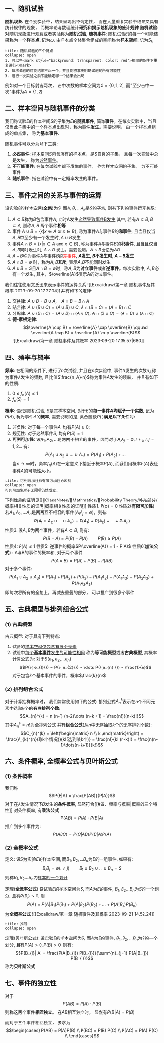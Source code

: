## 一、随机试验
**随机现象**: 在个别实验中，结果呈现出不确定性， 而在大量重复实验中结果又具有统计规律的现象， 而概率论与数理统计**研究和揭示随机现象的统计规律**
**随机试验**: 对随机现象进行观察或者实验称为**随机试验**, 
**随机事件**: 随机试验$E$的每一个可能结果称为一个**样本点**, 记为$\omega$, 由<u>样本点全体集合</u>组成的空间称为**样本空间**, 记为$S_{k}$ 
`````ad-note
title: 随机试验的三个特点
collapse: open
1. 可以在<mark style="background: transparent; color: red">相同的条件下重复进行</mark>
2. 每次试验的可能结果不止一个，并且能够事先明确试验的所有可能性
3. 进行一次实验之前不能确定哪一个结果会出现
`````

例如对一个目标射击两次， 击中次数的样本空间为$\Omega = \left\{0,1,2 \right\}$, 而"至少击中一次"事件为$A = \{ 1,2\}$
## 二、样本空间与随机事件的分类
我们称试验$E$的样本空间$S$的子集为$E$的**随机事件**, 简称**事件**。在每次实验中，当且仅当<u>此子集中的一个样本点出现时</u>，称为事件**发生**。需要说明， 由一个样本点组成的单点集， 称为**基本事件**. 

随机事件可以分为以下三类: 
1. **必然事件**: <u>样本空间</u>$S$包含所有的样本点，是$S$自身的子集， 且每一次实验中总是发生， 称为<u>必然事件</u>。
2. **不可能事件**: 在每次试验中都不发生的事件， 作为样本空间的子集， 为不可能事件
3. **随机事件**: 指在试验中有一定概率发生的事件。

## 三、事件之间的关系与事件的运算
设实验$E$的样本空间(**全集**)为$S$, 而$A,B,\dots A_{k}$是$S$的子集, 则有下列的事件运算关系: 

1. $A \subset B$称为$B$包含事件$A$, 此时A发生<u>必然导致事件B发生</u>
其中, 若有$A\subset B , B \subset A$, 则称$A, B$ 两个事件**相等**
2. 事件 $A \cup B = \left\{ x| x\in A \text{ or } x\in B \right\}$, 称为事件$A$与事件$B$的**和事件**, 且当且仅当$A,B$中至少有一个发生时, $A\cup B$发生
3. 事件$A\cap B = \{ x| x\in A\text{ and } x \in B\}$, 称为事件$A$与事件$B$的**积事件**, 且当且仅当$A,B$同时发生时, $A\cap B$ 发生。需要说明，$A\cap B$也记为$AB$
4. $A - B$称为事件$A$与事件$B$的<mark style="background: transparent; color: red">差事件</mark>, **$A$发生, $B$不发生时, $A-B$发生**
5. $A\cap B = \emptyset$ 时，称为$A, B$**互斥**, 表示$A,B$不能同时发生
6. $A \cup B = S$且$A\cap B = \emptyset$时，称$A,B$为**对立事件**或者**逆事件**。每次实验中, $A,B$必有一个发生, 其中，$\overline{A}$表示A的对立事件。

我们往往使用文氏图来表示事件的运算关系
![[Excalidraw/第一章 随机事件及其概率 2023-09-20 17.27.04]]
并有如下的定律: 
1. 交换律: $A\cup B = B\cup A, \quad A\cap B = B\cap A$
2. 结合律: $A \cup(B\cup C) = (A\cup B)\cup C$, $A\cap (B\cap C) = (A \cap B) \cap C$
3. 分配律: $A\cup(B \cap C) = (A \cup B) \cap (A \cup C)$, $A \cap (B \cup C) = (A \cap B)\cup (A\cap C)$
4. **德-摩根定律**: 
$$\overline{A \cup B} = \overline{A} \cap \overline{B} \qquad \overline{A \cap B}  = \overline{A} \cup \overline{B}$$
![[Excalidraw/第一章 随机事件及其概率 2023-09-20 17.35.57|680]]
## 四、频率与概率
**频率**: 在相同的条件下, 进行了$n$次试验, 并且在$n$次实验中, 事件$A$发生的次数$n_A$称为事件$A$发生的频数, 且比值$\frac{n_A}{n}$称为事件$A$发生的频率， 并且有如下的性质: 
1. $0\leq f_n(A) \leq  1$
2. $f_n (S) = 1$

**概率**: 设$E$是随机试验, $S$是其样本空间, 对于$E$的**每一事件$A$均赋予一个实数**, 记为$P(A)$, 称为事件$A$的**概率**, 需要说明的是, 集合函数$P(\cdot )$**满足以下条件**时: 
1. 非负性: 对于每一个事件$A$, 均有$P(A)\geq 0$;
2. 规范性: 对于必然事件$S$, 均有$P(S) = 1$ 
3. **可列可加性**: 设$A_1, A_2, \dots$是两两不相容的事件，因而对于$A_{i}A_{j} = \emptyset, i\neq  j$, $i,j = 1,2\dots$ 有: 
$$P(A_{1}\cup A_{2}\cup \dots  \cup A_{n}) = P(A_{1}) + P(A_{2}) + \dots  $$
当$n\rightarrow \infty$时，频率$f_{n}(A)$在一定意义下接近于概率$P(A)$, 而我们用概率$P(A)$表征事件$A$的可能性大小。
`````ad-note
title: 可列可加性和有限可加性的区别
collapse: open
可列可加性对于无限项仍然成立，
`````
下列性质的证明见[[📘ClassNotes/📐Mathmatics/🎣Probability Theory/补充部分/概率相关性质的证明|概率相关性质的证明]]
性质1. $P(\emptyset) = 0$ 
性质2(**有限可加性**) 若$A_1, A_2, \dots A_n$是两两互不相容的事件($A_{i} A_{j} = \emptyset$)，则有: 
$$P(A_{1}\cup A_{2} \cup \dots \cup A_{n}) = P(A_{1}) + P(A_{2}) + \dots + P(A_{n})$$
性质3. 设$A, B$为两个事件，若有$A\subset B$, 则有: 
$$P(B-A) = P(B) - P(A)\qquad  P(B)\geq  P(A)$$
性质4: $P(A) \leq 1$
性质5: 逆事件的概率$P(\overline{A}) = 1 - P(A)$ 
性质6(**加法公式**) : A与B的事件的概率和, 对于两个事件
$$P(A \cup B) =P(A) + P(B) - P(AB)$$
对于多个事件: 
$$P(A_{1} \cup A_{2} \cup A_{3}) = P(A_{1}) + P(A_{2}) + P(A_{3}) - P(A_{1}A_{2}) - P(A_{1}A_{3}) - P(A_{2}A_{3}) +P(A_{1}A_{2}A_{3})$$
即每次将所有的全加上，再减去重叠的部分， 可以推广到很多个事件

## 五、古典概型与排列组合公式
### (1) 古典概型
古典概型: 对于具有下列特点:
1. 试验的<u>样本空间仅包含有限个元素</u>
2. 试验中<u>每个<b>基本事件</b>发生的可能性相同</u> 
称为**等可能概型**或者**古典概型**, 其概率计算公式为: 对于$S(e_1, e_2, \dots e_n)$
$$P(\{ e_{1}\}) = P(\{ e_{2}\}) = \dots P(\{e_{n} \}) = \frac{1}{n}$$
对于包含$k$个基本事件的事件，概率$\frac{k}{n}$

### (2) 排列组合公式
对于计算抽样概率时， 我们常常使用如下的公式:
排列公式$A_{n}^{k}$表示在$n$个不同元素中选取$k$个的**有序排列个数**:
$$A_{n}^{k} = n (n-1) (n-2)\dots (n-k +1) = \frac{n!}{(n-k)!}$$
其中$A_{n}^{n} = n!$为全排列公式
并有**组合公式**(从$n$中无序抽取$k$个的无序排列个数): 
$$C_{n}^{k} = \left(\begin{matrix} n  \\  k \end{matrix}\right)
 = \frac{A_{k}^{n}(取k个情况)}{k!(选到某k个)} 
 = \frac{n!}{k! (n-k)!} = \frac{n(n-1)\dots(n-k+1)}{k!}$$

## 六、条件概率, 全概率公式与贝叶斯公式
### (1) 条件概率
我们称
$$P(B|A) = \frac{P(AB)}{P(A)}$$
对于在$A$发生情况下$B$发生的**条件概率**, 显然符合[[#四、频率与概率|概率的三个特性]]
对条件概率, 有**乘法公式**
$$P(AB) =  P(A) \cdot  P(B|A)$$
推广到多个事件为: 
$$P(ABC) = P(C|AB) P(B|A) P(A)$$
### (2) 全概率公式
定义: 设$S$为实验$E$的样本空间, 而$B_1, B_2, \dots B_n$为$E$的一组事件, 如果有: 
$$B_{i} B_{j} =  \emptyset(i\neq  j) \qquad  B_{1} \cup B_{2} \cup \dots \cup B_{n} = S$$
则称$B_1, B_2\dots B_n$为<u>样本的一个划分</u>

定理(**全概率公式**) 设试验$E$的样本空间为$S$, 而$A$为$E$的事件, $B_1, B_2\dots B_n$为$S$的一个划分, 且有$P(B_i) > 0$, 则
$$P(A) = P(A|B_{1})P(B_{1}) + P(A|B_{2})P(B_{2}) +\dots  + P(A|B_{n}) P(B_{n}) $$
为**全概率公式**
![[Excalidraw/第一章 随机事件及其概率 2023-09-21 14.52.24]]
`````ad-todo
title: 推导
collapse: open
`````
定理(贝叶斯公式): 设实验$E$的样本空间为$S$, 而$A$为$E$的事件, $B_1, B_2, \dots B_n$为$S$的一个划分, 且有$P(A)>0, P(B) >0$, 则有:
$$P(B_{i}| A) = \frac{P(A|B_{i}) P(B_{i})}{\sum^{n}_{j=1} P(A|B_{j}) P(B_{j})}$$
称为**贝叶斯公式**
## 七、事件的独立性
对于
$$P(AB)= P(A) \cdot  P(B)$$
则称这两个事件**相互独立**。
在$AB$相互独立时， 显然有$P(B|A) = P(B)$

而对于三个事件相互独立， 要求为
$$\begin{cases}
P(AB) =  P(A)P(B) \\
P(BC) = P(B) P(C) \\
P(AC) = P(A) P(C) \\
\end{cases}$$
